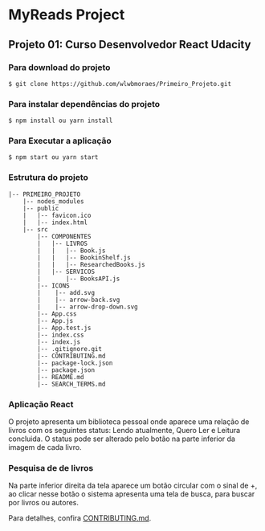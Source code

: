 # MyReads Project

## Projeto 01: Curso Desenvolvedor React Udacity
### Para download do projeto
```git
$ git clone https://github.com/wlwbmoraes/Primeiro_Projeto.git
```
### Para instalar dependências do projeto
```node
$ npm install ou yarn install
```
### Para Executar a aplicação
```node
$ npm start ou yarn start
```

### Estrutura do projeto
```
|-- PRIMEIRO_PROJETO
	|-- nodes_modules
    |-- public
    |   |-- favicon.ico
    |   |-- index.html
    |-- src
        |-- COMPONENTES
        |   |-- LIVROS
		|	|	|-- Book.js
		|	|	|-- BookinShelf.js
		|	|	|-- ResearchedBooks.js
		|	|-- SERVICOS
		|		|-- BooksAPI.js
        |-- ICONS
        |    |-- add.svg
        |    |-- arrow-back.svg
        |    |-- arrow-drop-down.svg
		|-- App.css
        |-- App.js
        |-- App.test.js
        |-- index.css
        |-- index.js
		|-- .gitignore.git
		|-- CONTRIBUTING.md
		|-- package-lock.json
		|-- package.json
		|-- README.md
		|-- SEARCH_TERMS.md
```

### Aplicação React
O projeto apresenta um biblioteca pessoal onde aparece uma relação de livros com os
seguintes status: Lendo atualmente, Quero Ler e Leitura concluida.
O status pode ser alterado pelo botão na parte inferior da imagem de cada livro.

### Pesquisa de de livros
Na parte inferior direita da tela aparece um botão circular com o sinal de +,
ao clicar nesse botão o sistema apresenta uma tela de busca, para buscar por livros ou autores. 

Para detalhes, confira [CONTRIBUTING.md](CONTRIBUTING.md).
